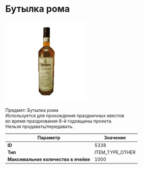 # Бутылка рома

![Item Image](../img/5338.webp?raw=true)

Предмет: Бутылка рома<br>Используется для прохождения праздничных квестов<br>во время празднования 8-й годовщины проекта.<br>Нельзя продавать/передавать.


| Параметр | Значение |
|----------|----------|
| **ID** | 5338 |
| **Тип** | ITEM_TYPE_OTHER |
| **Максимальное количество в ячейке** | 1000 |

